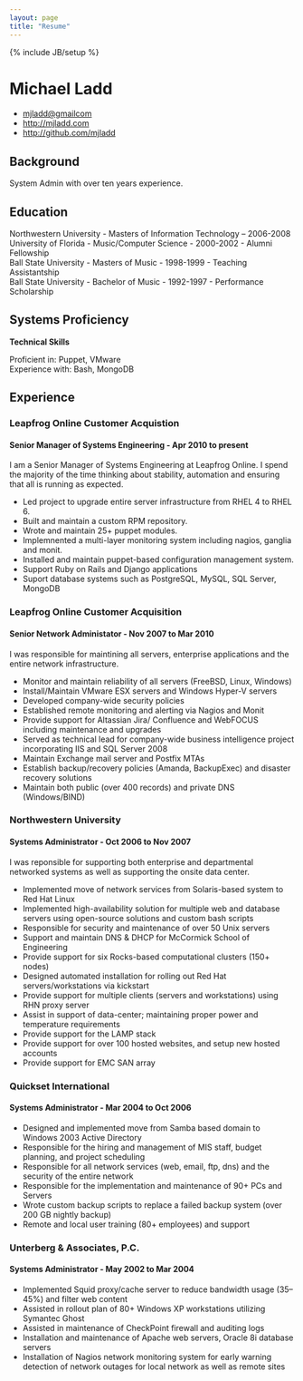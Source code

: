 ```yaml
---
layout: page
title: "Resume"
---
```

{% include JB/setup %}
# Michael Ladd

 * <mjladd@gmailcom>
 * <http://mjladd.com>
 * <http://github.com/mjladd>

## Background
System Admin with over ten years experience. 

## Education

Northwestern University - Masters of Information Technology – 2006-2008 <br>
University of Florida - Music/Computer Science - 2000-2002 - Alumni Fellowship <br>
Ball State University - Masters of Music - 1998-1999 - Teaching Assistantship <br>
Ball State University - Bachelor of Music - 1992-1997 - Performance Scholarship <br>

## Systems Proficiency

**Technical Skills**
 
Proficient in:  Puppet, VMware <br>
Experience with: Bash, MongoDB <br>

## Experience

### Leapfrog Online Customer Acquistion

#### Senior Manager of Systems Engineering - Apr 2010 to present

I am a Senior Manager of Systems Engineering at Leapfrog Online. I spend the majority of the time thinking about stability, automation and ensuring that all is running as expected. 
 * Led project to upgrade entire server infrastructure from RHEL 4 to RHEL 6.
 * Built and maintain a custom RPM repository. 
 * Wrote and maintain 25+ puppet modules.
 * Implemnented a multi-layer monitoring system including nagios, ganglia and monit.
 * Installed and maintain puppet-based configuration management system.
 * Support Ruby on Rails and Django applications
 * Suport database systems such as PostgreSQL, MySQL, SQL Server, MongoDB


### Leapfrog Online Customer Acquisition

#### Senior Network Administator - Nov 2007 to Mar 2010

I was responsible for maintining all servers, enterprise applications and the entire network infrastructure. 
 * Monitor and maintain reliability of all servers (FreeBSD, Linux, Windows) 
 * Install/Maintain VMware ESX servers and Windows Hyper-V servers
 * Developed company-wide security policies
 * Established remote monitoring and alerting via Nagios and Monit
 * Provide support for Altassian Jira/ Confluence and WebFOCUS including maintenance and upgrades
 * Served as technical lead for company-wide business intelligence project incorporating IIS and SQL Server 2008
 * Maintain Exchange mail server and Postfix MTAs
 * Establish backup/recovery policies (Amanda, BackupExec) and disaster recovery solutions
 * Maintain both public (over 400 records) and private DNS (Windows/BIND)

### Northwestern University

#### Systems Administrator - Oct 2006 to Nov 2007 

I was reponsible for supporting both enterprise and departmental networked systems as well as supporting the onsite data center. 
 * Implemented move of network services from Solaris-based system to Red Hat Linux
 * Implemented high-availability solution for multiple web and database servers using open-source solutions and custom bash scripts
 * Responsible for security and maintenance of over 50 Unix servers
 * Support and maintain DNS & DHCP for McCormick School of Engineering
 * Provide support for six Rocks-based computational clusters (150+ nodes)
 * Designed automated installation for rolling out Red Hat servers/workstations via kickstart
 * Provide support for multiple clients (servers and workstations) using RHN proxy server
 * Assist in support of data-center; maintaining proper power and temperature requirements
 * Provide support for the LAMP stack
 * Provide support for over 100 hosted websites, and setup new hosted accounts
 * Provide support for EMC SAN array

### Quickset International

#### Systems Administrator - Mar 2004 to Oct  2006

 * Designed and implemented move from Samba based domain to Windows 2003 Active Directory
 * Responsible for the hiring and management of MIS staff, budget planning, and project scheduling
 * Responsible for all network services (web, email, ftp, dns) and the security of the entire network
 * Responsible for the implementation and maintenance of 90+ PCs and Servers
 * Wrote custom backup scripts to replace a failed backup system (over 200 GB nightly backup)
 * Remote and local user training (80+ employees) and support


### Unterberg & Associates, P.C.

#### Systems Administrator - May 2002 to Mar 2004

 * Implemented Squid proxy/cache server to reduce bandwidth usage (35–45%) and filter web content
 * Assisted in rollout plan of 80+ Windows XP workstations utilizing Symantec Ghost
 * Assisted in maintenance of CheckPoint firewall and auditing logs
 * Installation and maintenance of Apache web servers, Oracle 8i database servers
 * Installation of Nagios network monitoring system for early warning detection of network outages for local network as well as remote sites
